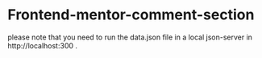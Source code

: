 # Frontend-mentor-comment-section

please note that you need to run the data.json file in a local json-server in 
http://localhost:300 .